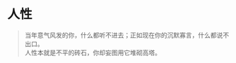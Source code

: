 # 人性

> 当年意气风发的你，什么都听不进去；正如现在你的沉默寡言，什么都说不出口。  
> 人性本就是不平的砖石，你却妄图用它堆砌高塔。

<HeroDisplay
  :content="[
    '一见钟情不过是见色起意，日久生情也不过是权衡利弊。爱情这东西，始于颜值，陷于才华，忠于肉体，迷于声音。最后，折于物质，败于现实。',
    ]"
  :notes="[
    '这句话像一把解剖刀，把爱情削得只剩骨与血，冷得漂亮，也冷得伤人。'
  ]"
  main=""
/>

<HeroDisplay
  :content="[
    '当初你本心无求，故能冷眼观，心中清明。如今有所求，求不得是苦，苦则生执，执则生妄。',
    ]"
  :notes="[
    '大道至简，无欲则刚。'
  ]"
  main=""
/>

<HeroDisplay
  :content="[
    '真相湮没在甚嚣尘上中，随着流动的思维而左摇右摆。观念的水位没有警戒线，当群氓裹挟所谓正义以汹涌之势席卷而来，理智的堤坝经受不住感性的冲刷， 最先崩塌的，是疲惫而绝望的善良。 善良不可多得，亦不可多用。',
    '没人能抛却立场布善，自以为是的悲悯不过是填补内心不安的粘合剂。当世界转动，分裂重组，世间万物都会陷进翻滚的浪潮里，毫无借力。 任凭沾染的颜色在脑海中调画一副即兴图，混淆的色彩再也无法区分。'
    ]"
  :notes="[
    '水清水浊，皆由你决定如何使用。不拒绝潮流，也不被它淹没；保持内心的清明，才是真正的“不随波逐流”。'
  ]"
  main=""
/>

<HeroDisplay
  :content="[
    '思前想后固然是好，但不代表什么都不做，什么都不敢做。勇敢退后一步是中庸守成，再退一步是懦弱胆小。但是再进一步呢，又是过于冲动。总有个度，如何把握，如何面对后果。',
    '要是你自己的事情，你比谁都不怕，比谁都勇敢。但若牵涉到旁人，立刻就有退缩之意，差那么一丁点就是逃避了。非得逼得人家跟你一样走投无路了，你又变得神挡杀神佛挡杀佛!',
    ]"
  :notes="[
    '我们恐惧的从来不是暴力本身，而是暴力背后那个需要为他人负责的“自我”。所谓勇敢，或许始于承认他人的绝境与自己有关，而不是等绝境把所有人都变成自己的镜像。',
    ]"
  main=""
/>

<HeroDisplay
  :content="[
    '攀登的过程也许漫长，但巅峰的风景是值得的。当一个人的心中有着更高的山峰想去攀登时，他就不会在意脚下的泥沼。',
    '他才可能用最平静的方式，去面对一般人难以承受的痛苦。',
    '我们的征途是群山之巅。除了向上，在无其它方向可去。'
    ]"
  :notes="[
    '千淘万漉虽辛苦，吹尽狂沙始到金。',
    '把目标交给峰顶，把痛苦交给脚步——从此眼里只有高度，心中没有退路。',
    '你想拥有你从未有过的东西，就得去做你从未做过的事。'
    ]"
  main=""
/>

<HeroDisplay
  :content="[
    '世界上最无耻最阴险最歹毒的赞美，就是用穷人的艰辛和苦难当做励志故事来愚弄底层人。',
    '永远不要相信苦难是值得的，苦难就是苦难，苦难不会带来成功，苦难不值得追求，磨炼意志是因为苦难无法躲开。',
    ]"
  :notes="[
    '屋漏偏逢连夜雨，船迟又遇打头风。',
    '真正的励志不该是“如何忍受苦难”，而应是“如何减少苦难”。',
    ]"
  main=""
/>

<HeroDisplay
  :content="[
    '在欲望的漩涡当中，只有两种结果， 欲望不满足，你就痛苦； 欲望满足了，你就空虚。',
    ]"
  :notes="[
    '“生命就是一团欲望。欲望不能满足就会痛苦，满足了就会无聊。人生，就像钟摆，在痛苦和无聊之间摇摆。”',
    ]"
  main=""
/>

<HeroDisplay
  :content="[
    '一开口便是民族、国家的安危、盛衰和荣辱，但对于自己子民的基本权利、自由和尊严，却从不思考，对于国内的各种不公、不义和无数的无辜、无助和无告的弱者，社会福利却漠不关心。',
    ]"
  :notes="[
    '可怜夜半虚前席，不问苍生问鬼神。',
    '一个国家的盛衰，最终只能由其最弱成员的处境来衡量；若弱者被持续忽视，再响亮的口号也只是空心锣鼓。',
    ]"
  main=""
/>

<HeroDisplay
  :content="[
    '对身边弱势群体的遭遇和不公现象视若无睹，却对远在天边素未谋面的陌生人恨之入骨，国人的爱国情怀一直都这么“伟大”。',
    '和大人早就说过了，不管纪晓岚还是他被拉到菜市场砍头，老百姓都会拍手称快。所以我更想唾弃的是怒其不争，自扫门前雪和病态的爱国情怀。只会手捧圣贤书，骂骂当朝者而已。大部分国人愚昧无知是正常的。'
    ]"
  :notes="[
    '隔岸观火火更明，邻家粥沸寂无声。',
  ]"
  main=""
/>
